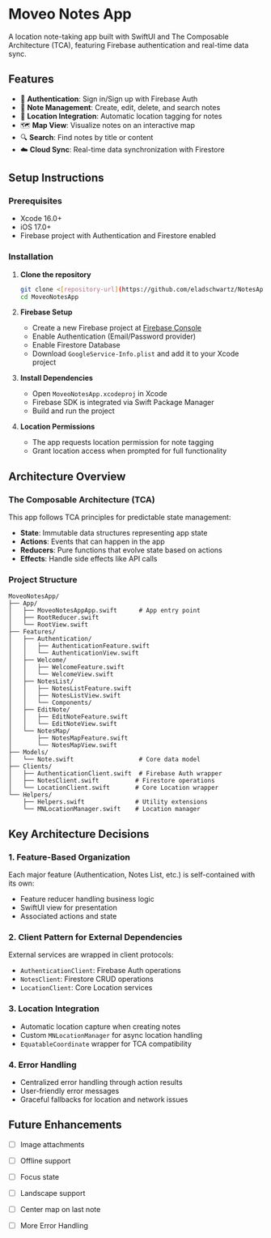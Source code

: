 # Moveo Notes App

A location note-taking app built with SwiftUI and The Composable Architecture (TCA), featuring Firebase authentication and real-time data sync.

## Features

- 🔐 **Authentication**: Sign in/Sign up with Firebase Auth
- 📝 **Note Management**: Create, edit, delete, and search notes
- 📍 **Location Integration**: Automatic location tagging for notes
- 🗺️ **Map View**: Visualize notes on an interactive map
- 🔍 **Search**: Find notes by title or content
- ☁️ **Cloud Sync**: Real-time data synchronization with Firestore

## Setup Instructions

### Prerequisites

- Xcode 16.0+
- iOS 17.0+
- Firebase project with Authentication and Firestore enabled

### Installation

1. **Clone the repository**
   ```bash
   git clone <[repository-url](https://github.com/eladschwartz/NotesAppTCA/tree/main/MoveoNotesApp)>
   cd MoveoNotesApp
   ```

2. **Firebase Setup**
   - Create a new Firebase project at [Firebase Console](https://console.firebase.google.com)
   - Enable Authentication (Email/Password provider)
   - Enable Firestore Database
   - Download `GoogleService-Info.plist` and add it to your Xcode project

3. **Install Dependencies**
   - Open `MoveoNotesApp.xcodeproj` in Xcode
   - Firebase SDK is integrated via Swift Package Manager
   - Build and run the project

4. **Location Permissions**
   - The app requests location permission for note tagging
   - Grant location access when prompted for full functionality

## Architecture Overview

### The Composable Architecture (TCA)

This app follows TCA principles for predictable state management:

- **State**: Immutable data structures representing app state
- **Actions**: Events that can happen in the app
- **Reducers**: Pure functions that evolve state based on actions
- **Effects**: Handle side effects like API calls

### Project Structure

```
MoveoNotesApp/
├── App/
│   ├── MoveoNotesAppApp.swift      # App entry point
│   ├── RootReducer.swift            
│   └── RootView.swift               
├── Features/
│   ├── Authentication/
│   │   ├── AuthenticationFeature.swift
│   │   └── AuthenticationView.swift
│   ├── Welcome/
│   │   ├── WelcomeFeature.swift
│   │   └── WelcomeView.swift
│   ├── NotesList/
│   │   ├── NotesListFeature.swift
│   │   ├── NotesListView.swift
│   │   └── Components/
│   ├── EditNote/
│   │   ├── EditNoteFeature.swift
│   │   └── EditNoteView.swift
│   └── NotesMap/
│       ├── NotesMapFeature.swift
│       └── NotesMapView.swift
├── Models/
│   └── Note.swift                  # Core data model
├── Clients/
│   ├── AuthenticationClient.swift  # Firebase Auth wrapper
│   ├── NotesClient.swift          # Firestore operations
│   └── LocationClient.swift       # Core Location wrapper
└── Helpers/
    ├── Helpers.swift              # Utility extensions
    └── MNLocationManager.swift    # Location manager
```

## Key Architecture Decisions

### 1. Feature-Based Organization
Each major feature (Authentication, Notes List, etc.) is self-contained with its own:
- Feature reducer handling business logic
- SwiftUI view for presentation
- Associated actions and state

### 2. Client Pattern for External Dependencies
External services are wrapped in client protocols:
- `AuthenticationClient`: Firebase Auth operations
- `NotesClient`: Firestore CRUD operations  
- `LocationClient`: Core Location services

### 3. Location Integration
- Automatic location capture when creating notes
- Custom `MNLocationManager` for async location handling
- `EquatableCoordinate` wrapper for TCA compatibility

### 4. Error Handling
- Centralized error handling through action results
- User-friendly error messages
- Graceful fallbacks for location and network issues


## Future Enhancements

- [ ] Image attachments
- [ ] Offline support
- [ ] Focus state
- [ ] Landscape support
- [ ] Center map on last note
- [ ] More Error Handling


